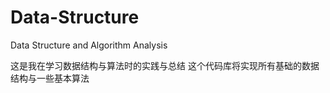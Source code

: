 # Data-Structure
Data Structure and Algorithm Analysis


这是我在学习数据结构与算法时的实践与总结
这个代码库将实现所有基础的数据结构与一些基本算法
